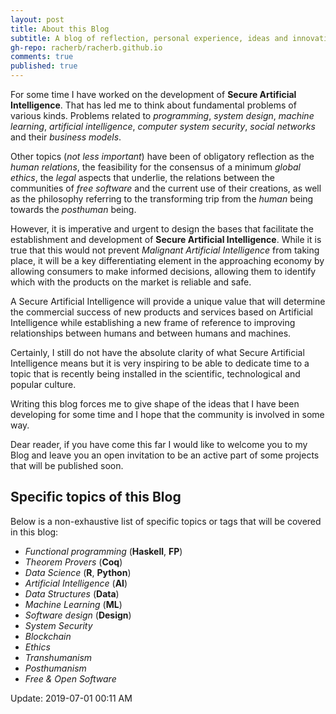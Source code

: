 ```yaml
---
layout: post
title: About this Blog
subtitle: A blog of reflection, personal experience, ideas and innovation.
gh-repo: racherb/racherb.github.io
comments: true
published: true
---
```

For some time I have worked on the development of **Secure Artificial Intelligence**. That has led me to think about fundamental problems of various kinds. Problems related to *programming*, *system design*, *machine learning*, *artificial intelligence*, *computer system security*, *social networks* and their *business models*.

Other topics (*not less important*) have been of obligatory reflection as the *human relations*, the feasibility for the consensus of a minimum *global ethics*, the *legal* aspects that underlie, the relations between the communities of *free software* and the current use of their creations, as well as the philosophy referring to the transforming trip from the *human* being towards the *posthuman* being.

However, it is imperative and urgent to design the bases that facilitate the establishment and development of **Secure Artificial Intelligence**. While it is true that this would not prevent *Malignant Artificial Intelligence* from taking place, it will be a key differentiating element in the approaching economy by allowing consumers to make informed decisions, allowing them to identify which with the products on the market is reliable and safe.

A Secure Artificial Intelligence will provide a unique value that will determine the commercial success of new products and services based on Artificial Intelligence while establishing a new frame of reference to improving relationships between humans and between humans and machines.

Certainly, I still do not have the absolute clarity of what Secure Artificial Intelligence means but it is very inspiring to be able to dedicate time to a topic that is recently being installed in the scientific, technological and popular culture.

Writing this blog forces me to give shape of the ideas that I have been developing for some time and I hope that the community is involved in some way.

Dear reader, if you have come this far I would like to welcome you to my Blog and leave you an open invitation to be an active part of some projects that will be published soon.

## Specific topics of this Blog

Below is a non-exhaustive list of specific topics or tags that will be covered in this blog:

* *Functional programming*    (**Haskell**, **FP**)
* *Theorem Provers*           (**Coq**)
* *Data Science*              (**R**, **Python**)
* *Artificial Intelligence*   (**AI**)
* *Data Structures*           (**Data**)
* *Machine Learning*          (**ML**)
* *Software design*           (**Design**)
* *System Security*
* *Blockchain*
* *Ethics*
* *Transhumanism*
* *Posthumanism*
* *Free & Open Software*


Update: 2019-07-01 00:11 AM

